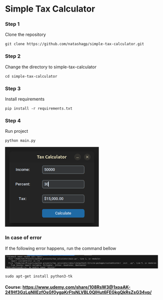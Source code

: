 # Simple Tax Calculator

### Step 1

Clone the repository

```shell
git clone https://github.com/natashagp/simple-tax-calculator.git
```

### Step 2

Change the directory to simple-tax-calculator

```shell
cd simple-tax-calculator
```

### Step 3

Install requirements

```shell
pip install -r requirements.txt
```

### Step 4

Run project

```shell
python main.py
```

![imagem](https://github.com/natashagp/simple-tax-calculator/blob/master/demo.png)


### In case of error

If the following error happens, run the command bellow

![imagem](https://github.com/natashagp/simple-tax-calculator/blob/master/error_print.png)

```shell
sudo apt-get install python3-tk
```

#### Course: https://www.udemy.com/share/108RsW3@1xoaAK-241Hf3GzLqNIIEzfOsGf0ygpKrFtsNLVBL0QIHut6FEGkgQkRsZsG34vp/

